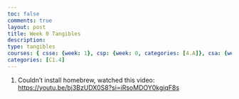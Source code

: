 ```yaml
---
toc: false
comments: true
layout: post
title: Week 0 Tangibles
description:
type: tangibles
courses: { csse: {week: 1}, csp: {week: 0, categories: [4.A]}, csa: {week: 0} }
categories: [C1.4]
---
```


1. Couldn’t install homebrew, watched this video: https://youtu.be/bj3BzUDX0S8?si=iRsoMDOY0kgiqF8s